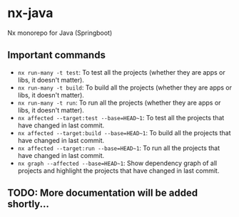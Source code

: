 # nx-java

Nx monorepo for Java (Springboot)

## Important commands

- `nx run-many -t test`: To test all the projects (whether they are apps or libs, it doesn't matter).
- `nx run-many -t build`: To build all the projects (whether they are apps or libs, it doesn't matter).
- `nx run-many -t run`: To run all the projects (whether they are apps or libs, it doesn't matter).
- `nx affected --target:test --base=HEAD~1`: To test all the projects that have changed in last commit.
- `nx affected --target:build --base=HEAD~1`: To build all the projects that have changed in last commit.
- `nx affected --target:run --base=HEAD~1`: To run all the projects that have changed in last commit.
- `nx graph --affected --base=HEAD~1`: Show dependency graph of all projects and highlight the projects that have changed in last commit.

## TODO: More documentation will be added shortly...

